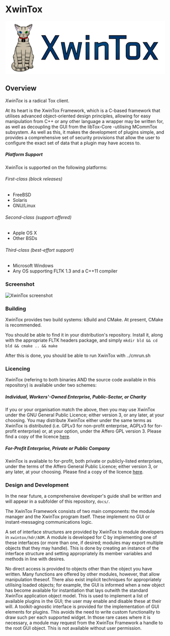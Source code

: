 XwinTox
==============

![XwinTox Logo](res/Logo.png)

Overview
--------------

*XwinTox* is a radical Tox client.

At its heart is the XwinTox Framework, which is a C-based framework that
utilises advanced object-oriented design principles, allowing for easy
manipulation from C++ or any other language a wrapper may be written for, as
well as decoupling the GUI from the libTox-Core -utilising MCommTox subsystem.
As well as this, it makes the development of plugins simple, and provides a
comprehensive set of security provisions that allow the user to configure the
exact set of data that a plugin may have access to.

##### Platform Support #####
XwinTox is supported on the following platforms:

###### First-class (block releases) ######
 * FreeBSD
 * Solaris
 * GNU/Linux

###### Second-class (support offered) ######
 * Apple OS X
 * Other BSDs

###### Third-class (best-effort support) ######
 * Microsoft Windows
 * Any OS supporting FLTK 1.3 and a C++11 compiler


### Screenshot ###
![XwinTox screenshot](http://i.imgur.com/DkVPkA5.png)


### Building ###

XwinTox provides two build systems: kBuild and CMake.
At present, CMake is recommended.

You should be able to find it in your distribution's repository. Install it,
along with the appropriate FLTK headers package, and simply
`mkdir bld && cd bld && cmake .. && make`

After this is done, you should be able to run XwinTox with ../cmrun.sh

### Licencing ###

XwinTox (refering to both binaries AND the source code available in this 
repository) is available under two schemes:

##### Individual, Workers'-Owned Enterprise, Public-Sector, or Charity #####
If you or your organisation match the above, then you may use XwinTox under the 
GNU General Public Licence; either version 3, or any later, at your choosing.
You may distribute XwinTox either under the same terms as XwinTox is distributed
(i.e. GPLv3 for non-profit enterprise, AGPLv3 for for-profit enterprise) or,
at your option, under the Affero GPL version 3.
Please find a copy of the licence [here](doc/CPYRIGHT.NFP).

##### For-Profit Enterprise, Private or Public Company #####
XwinTox is available to for-profit, both private or publicly-listed enterprises,
under the terms of the Affero General Public Licence; either version 3, or any
later, at your choosing. Please find a copy of the licence [here](doc/CPYRIGHT.FPE).

### Design and Development ###

In the near future, a comprehensive developer's guide shall be written and will
appear in a subfolder of this repository, `docs/`.

The XwinTox Framework consists of two main components: the module manager and
the XwinTox program itself. These implement no GUI or instant-messaging
communications logic. 

A set of interface structures are provided by XwinTox to module developers in
`xwintox/hdr/AOM`. A module is developed for C by implementing one of these
interfaces (or more than one, if desired; modules may export multiple objects
that they may handle). This is done by creating an instance of the interface
structure and setting appropriately its member variables and methods in line
with desires.

No direct access is provided to objects other than the object you have written.
Many functions are offered by other modules, however, that allow manipulation
theseof. There also exist implicit techniques for appropriately utilising loaded
objects; for example, the GUI is informed when a new object has become available
for instantiation that lays outwith the standard XwinTox application object
model. This is used to implement a list of available plugins in the GUI; the
user may enable and disable these at their will. A toolkit-agnostic interface
is provided for the implementation of GUI elements for plugins. This avoids the
need to write custom functionality to draw such per each supported widget.
In those rare cases where it is necessary, a module may request from the XwinTox
Framework a handle to the root GUI object. This is not available without user
permission.
